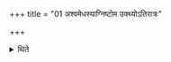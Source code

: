 +++
title = "01 अश्वमेधस्याग्निष्टोम उक्थ्योऽतिरात्रः"

+++

<details><summary>थिते</summary>

1. The three days of the Aśvamedha are Agniṣṭoma, Ukthya and Atirātra respectively.  
</details>
